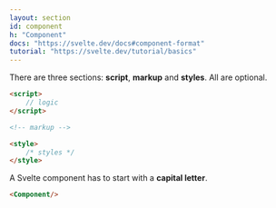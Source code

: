 ```yaml
---
layout: section
id: component
h: "Component"
docs: "https://svelte.dev/docs#component-format"
tutorial: "https://svelte.dev/tutorial/basics"
---
```

There are three sections: **script**, **markup** and **styles**. All are optional.
```html
<script>
    // logic
</script>

<!-- markup -->

<style>
    /* styles */
</style>
```
A Svelte component has to start with a **capital letter**.
```html
<Component/>
```
